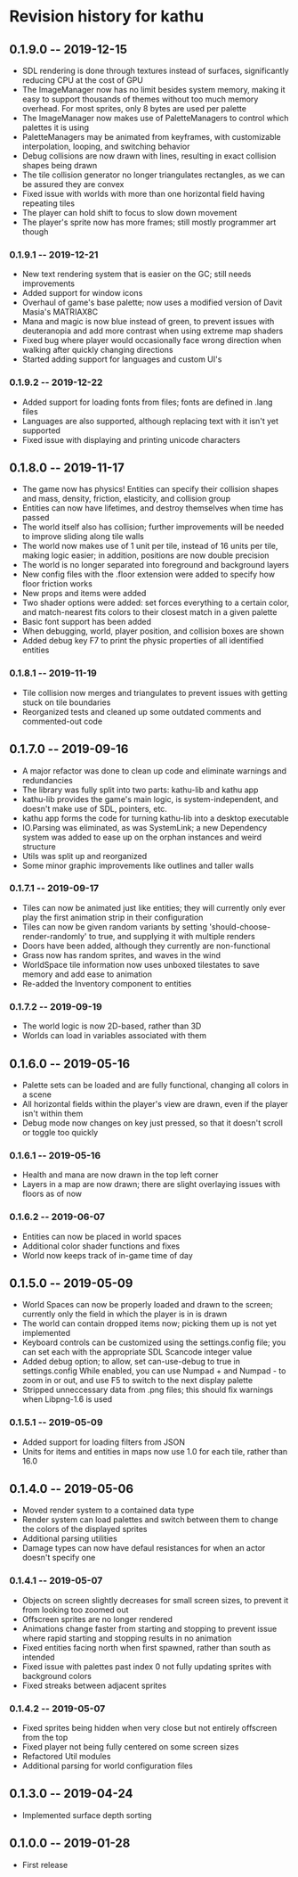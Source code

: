 # Revision history for kathu

## 0.1.9.0 -- 2019-12-15

* SDL rendering is done through textures instead of surfaces, significantly reducing CPU at the cost of GPU
* The ImageManager now has no limit besides system memory, making it easy to support thousands of themes without too much memory overhead. For most sprites, only 8 bytes are used per palette
* The ImageManager now makes use of PaletteManagers to control which palettes it is using
* PaletteManagers may be animated from keyframes, with customizable interpolation, looping, and switching behavior
* Debug collisions are now drawn with lines, resulting in exact collision shapes being drawn
* The tile collision generator no longer triangulates rectangles, as we can be assured they are convex
* Fixed issue with worlds with more than one horizontal field having repeating tiles
* The player can hold shift to focus to slow down movement
* The player's sprite now has more frames; still mostly programmer art though

### 0.1.9.1 -- 2019-12-21
* New text rendering system that is easier on the GC; still needs improvements
* Added support for window icons
* Overhaul of game's base palette; now uses a modified version of Davit Masia's MATRIAX8C
* Mana and magic is now blue instead of green, to prevent issues with deuteranopia and add more contrast when using extreme map shaders
* Fixed bug where player would occasionally face wrong direction when walking after quickly changing directions
* Started adding support for languages and custom UI's

### 0.1.9.2 -- 2019-12-22
* Added support for loading fonts from files; fonts are defined in .lang files
* Languages are also supported, although replacing text with it isn't yet supported
* Fixed issue with displaying and printing unicode characters

## 0.1.8.0 -- 2019-11-17

* The game now has physics! Entities can specify their collision shapes and mass, density, friction, elasticity, and collision group
* Entities can now have lifetimes, and destroy themselves when time has passed
* The world itself also has collision; further improvements will be needed to improve sliding along tile walls
* The world now makes use of 1 unit per tile, instead of 16 units per tile, making logic easier; in addition, positions are now double precision
* The world is no longer separated into foreground and background layers
* New config files with the .floor extension were added to specify how floor friction works
* New props and items were added
* Two shader options were added: set forces everything to a certain color, and match-nearest fits colors to their closest match in a given palette
* Basic font support has been added
* When debugging, world, player position, and collision boxes are shown
* Added debug key F7 to print the physic properties of all identified entities

### 0.1.8.1 -- 2019-11-19

* Tile collision now merges and triangulates to prevent issues with getting stuck on tile boundaries
* Reorganized tests and cleaned up some outdated comments and commented-out code

## 0.1.7.0 -- 2019-09-16

* A major refactor was done to clean up code and eliminate warnings and redundancies
* The library was fully split into two parts: kathu-lib and kathu app
* kathu-lib provides the game's main logic, is system-independent, and doesn't make use of SDL, pointers, etc.
* kathu app forms the code for turning kathu-lib into a desktop executable
* IO.Parsing was eliminated, as was SystemLink; a new Dependency system was added to ease up on the orphan instances and weird structure
* Utils was split up and reorganized
* Some minor graphic improvements like outlines and taller walls

### 0.1.7.1 -- 2019-09-17

* Tiles can now be animated just like entities; they will currently only ever play the first animation strip in their configuration
* Tiles can now be given random variants by setting 'should-choose-render-randomly' to true, and supplying it with multiple renders
* Doors have been added, although they currently are non-functional
* Grass now has random sprites, and waves in the wind
* WorldSpace tile information now uses unboxed tilestates to save memory and add ease to animation
* Re-added the Inventory component to entities

### 0.1.7.2 -- 2019-09-19

* The world logic is now 2D-based, rather than 3D
* Worlds can load in variables associated with them

## 0.1.6.0 -- 2019-05-16

* Palette sets can be loaded and are fully functional, changing all colors in a scene
* All horizontal fields within the player's view are drawn, even if the player isn't within them
* Debug mode now changes on key just pressed, so that it doesn't scroll or toggle too quickly

### 0.1.6.1 -- 2019-05-16

* Health and mana are now drawn in the top left corner
* Layers in a map are now drawn; there are slight overlaying issues with floors as of now

### 0.1.6.2 -- 2019-06-07

* Entities can now be placed in world spaces
* Additional color shader functions and fixes
* World now keeps track of in-game time of day

## 0.1.5.0 -- 2019-05-09

* World Spaces can now be properly loaded and drawn to the screen; currently only the field in which the player is in is drawn
* The world can contain dropped items now; picking them up is not yet implemented
* Keyboard controls can be customized using the settings.config file; you can set each with the appropriate SDL Scancode integer value
* Added debug option; to allow, set can-use-debug to true in settings.config
  While enabled, you can use Numpad + and Numpad - to zoom in or out, and use F5 to switch to the next display palette
* Stripped unneccessary data from .png files; this should fix warnings when Libpng-1.6 is used

### 0.1.5.1 -- 2019-05-09

* Added support for loading filters from JSON
* Units for items and entities in maps now use 1.0 for each tile, rather than 16.0

## 0.1.4.0 -- 2019-05-06

* Moved render system to a contained data type
* Render system can load palettes and switch between them to change the colors of the displayed sprites
* Additional parsing utilities
* Damage types can now have defaul resistances for when an actor doesn't specify one

### 0.1.4.1 -- 2019-05-07

* Objects on screen slightly decreases for small screen sizes, to prevent it from looking too zoomed out
* Offscreen sprites are no longer rendered
* Animations change faster from starting and stopping to prevent issue where rapid starting and stopping results in no animation
* Fixed entities facing north when first spawned, rather than south as intended
* Fixed issue with palettes past index 0 not fully updating sprites with background colors
* Fixed streaks between adjacent sprites

### 0.1.4.2 -- 2019-05-07

* Fixed sprites being hidden when very close but not entirely offscreen from the top
* Fixed player not being fully centered on some screen sizes
* Refactored Util modules
* Additional parsing for world configuration files

## 0.1.3.0 -- 2019-04-24

* Implemented surface depth sorting

## 0.1.0.0 -- 2019-01-28

* First release